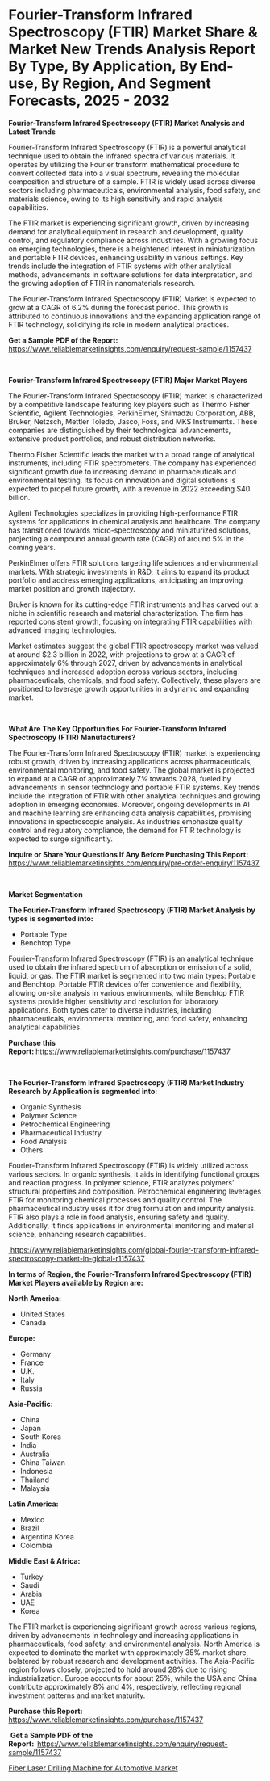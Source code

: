 <p><h1>Fourier-Transform Infrared Spectroscopy (FTIR) Market Share & Market New Trends Analysis Report By Type, By Application, By End-use, By Region, And Segment Forecasts, 2025 - 2032</h1></p><p><strong>Fourier-Transform Infrared Spectroscopy (FTIR) Market Analysis and Latest Trends</strong></p>
<p><p>Fourier-Transform Infrared Spectroscopy (FTIR) is a powerful analytical technique used to obtain the infrared spectra of various materials. It operates by utilizing the Fourier transform mathematical procedure to convert collected data into a visual spectrum, revealing the molecular composition and structure of a sample. FTIR is widely used across diverse sectors including pharmaceuticals, environmental analysis, food safety, and materials science, owing to its high sensitivity and rapid analysis capabilities.</p><p>The FTIR market is experiencing significant growth, driven by increasing demand for analytical equipment in research and development, quality control, and regulatory compliance across industries. With a growing focus on emerging technologies, there is a heightened interest in miniaturization and portable FTIR devices, enhancing usability in various settings. Key trends include the integration of FTIR systems with other analytical methods, advancements in software solutions for data interpretation, and the growing adoption of FTIR in nanomaterials research.</p><p>The Fourier-Transform Infrared Spectroscopy (FTIR) Market is expected to grow at a CAGR of 6.2% during the forecast period. This growth is attributed to continuous innovations and the expanding application range of FTIR technology, solidifying its role in modern analytical practices.</p></p>
<p><strong>Get a Sample PDF of the Report:&nbsp;</strong> <a href="https://www.reliablemarketinsights.com/enquiry/request-sample/1157437?utm_campaign=2300&utm_medium=2&utm_source=Github&utm_content=ia&utm_term=24022025&utm_id=fourier-transform-infrared-spectroscopy-ftir">https://www.reliablemarketinsights.com/enquiry/request-sample/1157437</a></p>
<p>&nbsp;</p>
<p><strong>Fourier-Transform Infrared Spectroscopy (FTIR) Major Market Players</strong></p>
<p><p>The Fourier-Transform Infrared Spectroscopy (FTIR) market is characterized by a competitive landscape featuring key players such as Thermo Fisher Scientific, Agilent Technologies, PerkinElmer, Shimadzu Corporation, ABB, Bruker, Netzsch, Mettler Toledo, Jasco, Foss, and MKS Instruments. These companies are distinguished by their technological advancements, extensive product portfolios, and robust distribution networks.</p><p>Thermo Fisher Scientific leads the market with a broad range of analytical instruments, including FTIR spectrometers. The company has experienced significant growth due to increasing demand in pharmaceuticals and environmental testing. Its focus on innovation and digital solutions is expected to propel future growth, with a revenue in 2022 exceeding $40 billion.</p><p>Agilent Technologies specializes in providing high-performance FTIR systems for applications in chemical analysis and healthcare. The company has transitioned towards micro-spectroscopy and miniaturized solutions, projecting a compound annual growth rate (CAGR) of around 5% in the coming years.</p><p>PerkinElmer offers FTIR solutions targeting life sciences and environmental markets. With strategic investments in R&D, it aims to expand its product portfolio and address emerging applications, anticipating an improving market position and growth trajectory.</p><p>Bruker is known for its cutting-edge FTIR instruments and has carved out a niche in scientific research and material characterization. The firm has reported consistent growth, focusing on integrating FTIR capabilities with advanced imaging technologies.</p><p>Market estimates suggest the global FTIR spectroscopy market was valued at around $2.3 billion in 2022, with projections to grow at a CAGR of approximately 6% through 2027, driven by advancements in analytical techniques and increased adoption across various sectors, including pharmaceuticals, chemicals, and food safety. Collectively, these players are positioned to leverage growth opportunities in a dynamic and expanding market.</p></p>
<p>&nbsp;</p>
<p><strong>What Are The Key Opportunities For Fourier-Transform Infrared Spectroscopy (FTIR) Manufacturers?</strong></p>
<p><p>The Fourier-Transform Infrared Spectroscopy (FTIR) market is experiencing robust growth, driven by increasing applications across pharmaceuticals, environmental monitoring, and food safety. The global market is projected to expand at a CAGR of approximately 7% towards 2028, fueled by advancements in sensor technology and portable FTIR systems. Key trends include the integration of FTIR with other analytical techniques and growing adoption in emerging economies. Moreover, ongoing developments in AI and machine learning are enhancing data analysis capabilities, promising innovations in spectroscopic analysis. As industries emphasize quality control and regulatory compliance, the demand for FTIR technology is expected to surge significantly.</p></p>
<p><strong>Inquire or Share Your Questions If Any Before Purchasing This Report:</strong> <a href="https://www.reliablemarketinsights.com/enquiry/pre-order-enquiry/1157437?utm_campaign=2300&utm_medium=2&utm_source=Github&utm_content=ia&utm_term=24022025&utm_id=fourier-transform-infrared-spectroscopy-ftir">https://www.reliablemarketinsights.com/enquiry/pre-order-enquiry/1157437</a></p>
<p>&nbsp;</p>
<p><strong>Market Segmentation</strong></p>
<p><strong>The Fourier-Transform Infrared Spectroscopy (FTIR) Market Analysis by types is segmented into:</strong></p>
<p><ul><li>Portable Type</li><li>Benchtop Type</li></ul></p>
<p><p>Fourier-Transform Infrared Spectroscopy (FTIR) is an analytical technique used to obtain the infrared spectrum of absorption or emission of a solid, liquid, or gas. The FTIR market is segmented into two main types: Portable and Benchtop. Portable FTIR devices offer convenience and flexibility, allowing on-site analysis in various environments, while Benchtop FTIR systems provide higher sensitivity and resolution for laboratory applications. Both types cater to diverse industries, including pharmaceuticals, environmental monitoring, and food safety, enhancing analytical capabilities.</p></p>
<p><strong>Purchase this Report:&nbsp;</strong><a href="https://www.reliablemarketinsights.com/purchase/1157437?utm_campaign=2300&utm_medium=2&utm_source=Github&utm_content=ia&utm_term=24022025&utm_id=fourier-transform-infrared-spectroscopy-ftir">https://www.reliablemarketinsights.com/purchase/1157437</a></p>
<p>&nbsp;</p>
<p><strong>The Fourier-Transform Infrared Spectroscopy (FTIR) Market Industry Research by Application is segmented into:</strong></p>
<p><ul><li>Organic Synthesis</li><li>Polymer Science</li><li>Petrochemical Engineering</li><li>Pharmaceutical Industry</li><li>Food Analysis</li><li>Others</li></ul></p>
<p><p>Fourier-Transform Infrared Spectroscopy (FTIR) is widely utilized across various sectors. In organic synthesis, it aids in identifying functional groups and reaction progress. In polymer science, FTIR analyzes polymers’ structural properties and composition. Petrochemical engineering leverages FTIR for monitoring chemical processes and quality control. The pharmaceutical industry uses it for drug formulation and impurity analysis. FTIR also plays a role in food analysis, ensuring safety and quality. Additionally, it finds applications in environmental monitoring and material science, enhancing research capabilities.</p></p>
<p><a href="https://www.reliablemarketinsights.com/global-fourier-transform-infrared-spectroscopy-market-in-global-r1157437?utm_campaign=2300&utm_medium=2&utm_source=Github&utm_content=ia&utm_term=24022025&utm_id=fourier-transform-infrared-spectroscopy-ftir">&nbsp;https://www.reliablemarketinsights.com/global-fourier-transform-infrared-spectroscopy-market-in-global-r1157437</a></p>
<p><strong>In terms of Region, the Fourier-Transform Infrared Spectroscopy (FTIR) Market Players available by Region are:</strong></p>
<p>
    <p> <strong> North America: </strong>
        <ul>
            <li>United States</li>
            <li>Canada</li>
        </ul>
        </p> 
    <p> <strong> Europe: </strong>
        <ul>
            <li>Germany</li>
            <li>France</li>
            <li>U.K.</li>
            <li>Italy</li>
            <li>Russia</li>
        </ul>
        </p> 
    <p> <strong> Asia-Pacific: </strong>
        <ul>
            <li>China</li>
            <li>Japan</li>
            <li>South Korea</li>
            <li>India</li>
            <li>Australia</li>
            <li>China Taiwan</li>
            <li>Indonesia</li>
            <li>Thailand</li>
            <li>Malaysia</li>
        </ul>
        </p> 
    <p> <strong> Latin America: </strong>
        <ul>
            <li>Mexico</li>
            <li>Brazil</li>
            <li>Argentina Korea</li>
            <li>Colombia</li>
        </ul>
        </p> 
    <p> <strong> Middle East & Africa: </strong>
        <ul>
            <li>Turkey</li>
            <li>Saudi</li>
            <li>Arabia</li>
            <li>UAE</li>
            <li>Korea</li>
        </ul>
    </p>
    </p>
<p><p>The FTIR market is experiencing significant growth across various regions, driven by advancements in technology and increasing applications in pharmaceuticals, food safety, and environmental analysis. North America is expected to dominate the market with approximately 35% market share, bolstered by robust research and development activities. The Asia-Pacific region follows closely, projected to hold around 28% due to rising industrialization. Europe accounts for about 25%, while the USA and China contribute approximately 8% and 4%, respectively, reflecting regional investment patterns and market maturity.</p></p>
<p><strong>Purchase this Report: </strong><a href="https://www.reliablemarketinsights.com/purchase/1157437?utm_campaign=2300&utm_medium=2&utm_source=Github&utm_content=ia&utm_term=24022025&utm_id=fourier-transform-infrared-spectroscopy-ftir">https://www.reliablemarketinsights.com/purchase/1157437</a></p>
<p>&nbsp;<strong>Get a Sample PDF of the Report:&nbsp;&nbsp;</strong><a href="https://www.reliablemarketinsights.com/enquiry/request-sample/1157437?utm_campaign=2300&utm_medium=2&utm_source=Github&utm_content=ia&utm_term=24022025&utm_id=fourier-transform-infrared-spectroscopy-ftir">https://www.reliablemarketinsights.com/enquiry/request-sample/1157437</a></p>
<p><strong></strong></p>
<p><p><a href="https://github.com/ParvinKhatun77/Market-Research-Report-List-1/blob/main/fiber-laser-drilling-machine-for-automotive-market.md?utm_campaign=2300&utm_medium=2&utm_source=Github&utm_content=ia&utm_term=24022025&utm_id=fourier-transform-infrared-spectroscopy-ftir">Fiber Laser Drilling Machine for Automotive Market</a></p></p>